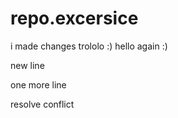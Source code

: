 # repo.excersice
i made changes
trololo :)
hello again :)

new line

one more line

resolve conflict
